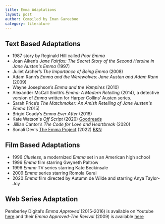 ```yaml
---
title: Emma Adaptations
layout: post
author: Compiled by Iman Gareeboo
category: literature
---
```


## Text Based Adaptations
<ul>
  <li> 1987 story by Reginald Hill called <i>Poor Emma</i></li>
  <li> Joan Aiken’s <i>Jane Fairfax: The Secret Story of the Second Heroine in Jane Austen's Emma</i> (1997)</li>
  <li>Juliet Archer’s <i>The Importance of Being Emma</i> (2008)</li>
  <li>Adam Rann’s <i>Emma and the Werewolves: Jane Austen and Adam Rann</i> (2009)</li>
  <li>Wayne Josephson’s <i>Emma and the Vampires</i> (2010)</li>
  <li>Alexander McCall Smith’s <i>Emma: A Modern Retelling</i> (2014), a detective version of <i>Emma</i> written for Harper Collins’ Austen series.</li>
  <li>Sarah Price’s <i>The Matchmaker: An Amish Retelling of Jane Austen's Emma</i> (2015)</li>
  <li>Brigid Coady’s <i>Emma Ever After</i> (2018)</li>
  <li>Kate Watson's <i>Off Script</i> (2020) <a href="https://www.goodreads.com/book/show/40864140-off-script" target="_blank">Goodreads</a></li>
  <li>Jillian Cantor’s <i>The Code for Love and Heartbreak</i> (2020)</li>
  <li>Sonali Dev's <a href="https://www.goodreads.com/en/book/show/58842728" target="_blank">The Emma Project</a> (2022) <a href="https://www.barnesandnoble.com/w/the-emma-project-sonali-dev/1140022824" target="_blank">B&N</a>
</ul>

## Film Based Adaptations 
<ul>
  <li>1996 <i>Clueless</i>, a modernized <i>Emma</i> set in an American high school</li>
  <li>1996 <i>Emma</i> film starring Gwyneth Paltrow</li>
  <li>1996 <i>Emma</i> TV series starring Kate Beckinsale</li>
  <li>2009 <i>Emma</i> series starring Romola Garai</li>
  <li>2020 <i>Emma</i> film directed by Autumn de Wilde and starring Anya Taylor-Joy</li>
</ul>

## Web Series Adaptation
Pemberley Digital’s *Emma Approved* (2015-2016) is available on Youtube <a href="https://www.youtube.com/playlist?list=PL_ePOdU-b3xdXOZwmLkotVRHffG4diWuB" target="_blank">here</a> and their *Emma Approved-The Revival* (2009) is available <a href="https://www.youtube.com/playlist?list=PL_ePOdU-b3xeohDlPLbdCy1FZYr1IdeKl" target="_blank">here</a> 



